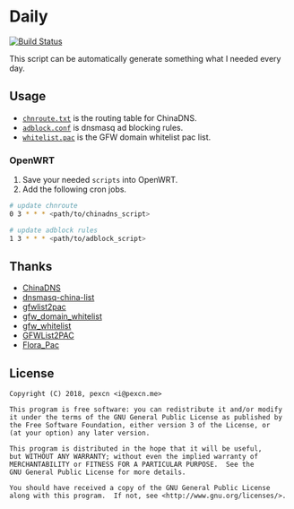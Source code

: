 # Daily

[![Build Status](https://travis-ci.org/pexcn/daily.svg?branch=master)](https://travis-ci.org/pexcn/daily)

This script can be automatically generate something what I needed every day.

## Usage

* [`chnroute.txt`](https://pexcn.me/daily/chnroute/chnroute.txt) is the routing table for ChinaDNS.
* [`adblock.conf`](https://pexcn.me/daily/dnsmasq/adblock.conf) is dnsmasq ad blocking rules.
* [`whitelist.pac`](https://pexcn.me/daily/pac/whitelist.pac) is the GFW domain whitelist pac list.

### OpenWRT

1. Save your needed `scripts` into OpenWRT.
2. Add the following cron jobs.

```bash
# update chnroute
0 3 * * * <path/to/chinadns_script>

# update adblock rules
1 3 * * * <path/to/adblock_script>
```

## Thanks

- [ChinaDNS](https://github.com/shadowsocks/ChinaDNS)
- [dnsmasq-china-list](https://github.com/felixonmars/dnsmasq-china-list)
- [gfwlist2pac](https://github.com/clowwindy/gfwlist2pac)
- [gfw_domain_whitelist](https://github.com/R0uter/gfw_domain_whitelist)
- [gfw_whitelist](https://github.com/breakwa11/gfw_whitelist)
- [GFWList2PAC](https://github.com/breakwa11/GFWList2PAC)
- [Flora_Pac](https://github.com/Leask/Flora_Pac)

## License

```
Copyright (C) 2018, pexcn <i@pexcn.me>

This program is free software: you can redistribute it and/or modify
it under the terms of the GNU General Public License as published by
the Free Software Foundation, either version 3 of the License, or
(at your option) any later version.

This program is distributed in the hope that it will be useful,
but WITHOUT ANY WARRANTY; without even the implied warranty of
MERCHANTABILITY or FITNESS FOR A PARTICULAR PURPOSE.  See the
GNU General Public License for more details.

You should have received a copy of the GNU General Public License
along with this program.  If not, see <http://www.gnu.org/licenses/>.
```
